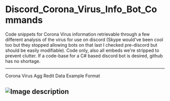 # Discord_Corona_Virus_Info_Bot_Commands
Code snippets for Corona Virus information retrievable through a few different analysis of the virus for use on discord (Skype would've been cool too but they stopped allowing bots on that last I checked pre-discord but should be easily modifiable). Code only, also all embeds we're stripped to prevent clutter.  If a code-base for a C# based discord bot is desired, github has no shortage. 

---------
Corona Virus Agg Redit Data Example Format

![Image description](https://puu.sh/FmEzw/e64f161ae7.png)
---------
